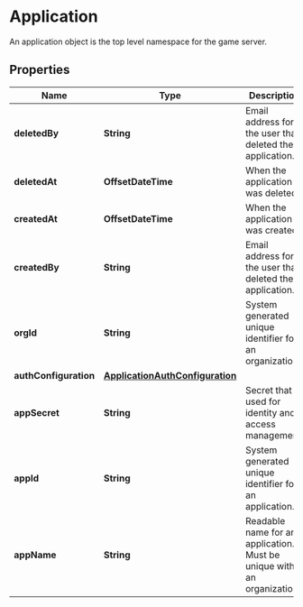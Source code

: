 

# Application

An application object is the top level namespace for the game server.

## Properties

| Name | Type | Description | Notes |
|------------ | ------------- | ------------- | -------------|
|**deletedBy** | **String** | Email address for the user that deleted the application. |  |
|**deletedAt** | **OffsetDateTime** | When the application was deleted. |  |
|**createdAt** | **OffsetDateTime** | When the application was created. |  |
|**createdBy** | **String** | Email address for the user that deleted the application. |  |
|**orgId** | **String** | System generated unique identifier for an organization. |  |
|**authConfiguration** | [**ApplicationAuthConfiguration**](ApplicationAuthConfiguration.md) |  |  |
|**appSecret** | **String** | Secret that is used for identity and access management. |  |
|**appId** | **String** | System generated unique identifier for an application. |  |
|**appName** | **String** | Readable name for an application. Must be unique within an organization. |  |



